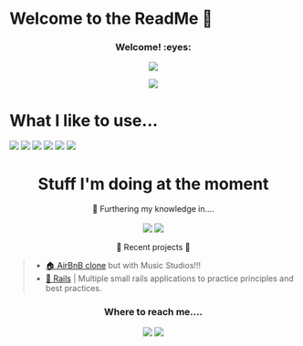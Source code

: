# Welcome to the ReadMe 🦉
<h3 align="center">Welcome! :eyes:</h3>
<p align="center"><img src="https://profile-counter.glitch.me/{darenberg}/count.svg"></p>
<p align="center"><img src="http://ForTheBadge.com/images/badges/built-with-love.svg"></p>

# What I like to use...
<p>
<img src="https://img.shields.io/badge/Ruby-CC342D?style=for-the-badge&logo=ruby&logoColor=white">
<img src="https://img.shields.io/badge/Ruby_on_Rails-CC0000?style=for-the-badge&logo=ruby-on-rails&logoColor=white">
<img src="https://img.shields.io/badge/PostgreSQL-316192?style=for-the-badge&logo=postgresql&logoColor=white">
<img src="https://img.shields.io/badge/JavaScript-F7DF1E?style=for-the-badge&logo=javascript&logoColor=black">
<img src="https://img.shields.io/badge/HTML5-E34F26?style=for-the-badge&logo=html5&logoColor=white">
<img src="https://img.shields.io/badge/CSS3-1572B6?style=for-the-badge&logo=css3&logoColor=white">
</p>

<h1 align="center">Stuff I'm doing at the moment</h1>
<p align="center">
👀 Furthering my knowledge in....
<br><br>
<img src="[https://img.shields.io/badge/go-%2300ADD8.svg?style=for-the-badge&logo=go&logoColor=white](https://img.shields.io/badge/JavaScript-F7DF1E?style=for-the-badge&logo=JavaScript&logoColor=white)">
<img src="[https://img.shields.io/badge/Data Structures-%23F5F5F5.svg?style=for-the-badge&logo=Ubisoft&logoColor=black](https://img.shields.io/badge/Ruby_on_Rails-CC0000?style=for-the-badge&logo=ruby-on-rails&logoColor=white)">
</p>
<p align="center">
🌱 Recent projects 🌱

>- [🏠 AirBnB clone](https://github.com/daniel-enqz/studio) but with Music Studios!!!<br>
>- [💃 Rails](https://github.com/stars/daniel-enqz/lists/rails) | Multiple small rails applications to practice principles and best practices.<br> 
</p>


<h3 align="center">Where to reach me....</h2>
<p align="center">
<a href="https://www.linkedin.com/in/alienor-d-arenberg/"><img src="https://img.shields.io/badge/LinkedIn-0077B5?style=for-the-badge&logo=linkedin&logoColor=white"></a>
<a href="mailto:alienordarenberg@gmail.com"><img src="https://img.shields.io/badge/Gmail-D14836?style=for-the-badge&logo=gmail&logoColor=white"></a>
</p>
